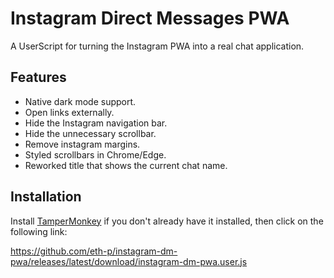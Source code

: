 # Instagram Direct Messages PWA
A UserScript for turning the Instagram PWA into a real chat application.

## Features

* Native dark mode support.
* Open links externally.
* Hide the Instagram navigation bar.
* Hide the unnecessary scrollbar.
* Remove instagram margins.
* Styled scrollbars in Chrome/Edge.
* Reworked title that shows the current chat name.

## Installation

Install [TamperMonkey](https://www.tampermonkey.net/) if you don't already have it installed, then click on the following link:

https://github.com/eth-p/instagram-dm-pwa/releases/latest/download/instagram-dm-pwa.user.js
